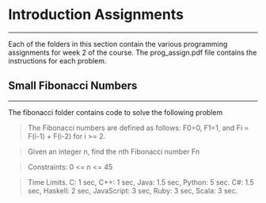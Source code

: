 # Introduction Assignments 
-----

Each of the folders in this section contain the various programming assignments for week 2 of the course.  The prog_assign.pdf file contains the instructions for each problem.
  
## Small Fibonacci Numbers
------

The fibonacci folder contains code to solve the following problem

> The Fibonacci numbers are defined as follows: F0=0, F1=1, and Fi = F(i-1) + F(i-2) for i >= 2.
 
> Given an integer n, find the nth Fibonacci number Fn

>Constraints: 0 <= n <= 45

> Time Limits. C: 1 sec, C++: 1 sec, Java: 1.5 sec, Python: 5 sec. C#: 1.5 sec, Haskell: 2 sec, JavaScript:
  3 sec, Ruby: 3 sec, Scala: 3 sec.

